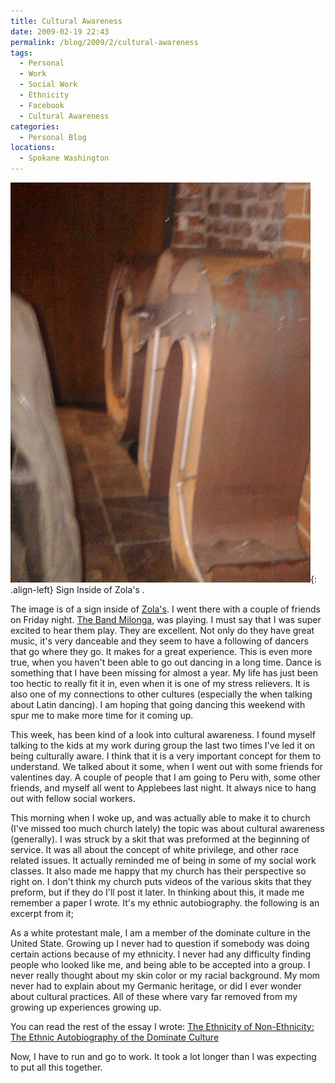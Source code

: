 ```yaml
---
title: Cultural Awareness
date: 2009-02-19 22:43
permalink: /blog/2009/2/cultural-awareness
tags:
  - Personal
  - Work
  - Social Work
  - Ethnicity
  - Facebook
  - Cultural Awareness
categories:
  - Personal Blog
locations: 
  - Spokane Washington
---
```


![ Sign Inside of  Zola's . ][1]{: .align-left} Sign Inside of Zola's .

   [1]: /assets/media/spokane-sign-inside-zolas.jpg

The image is of a sign inside of [Zola's][2]. I went there with a couple of friends on Friday night. [The Band Milonga][3], was playing. I must say that I was super excited to hear them play. They are excellent. Not only do they have great music, it's very danceable and they seem to have a following of dancers that go where they go. It makes for a great experience. This is even more true, when you haven't been able to go out dancing in a long time. Dance is something that I have been missing for almost a year. My life has just been too hectic to really fit it in, even when it is one of my stress relievers. It is also one of my connections to other cultures (especially the when talking about Latin dancing). I am hoping that going dancing this weekend with spur me to make more time for it coming up.

   [2]: http://www.zolaspokane.com/
   [3]: https://www.facebook.com/pages/Milonga/82925234414?sk=info

This week, has been kind of a look into cultural awareness. I found myself talking to the kids at my work during group the last two times I've led it on being culturally aware. I think that it is a very important concept for them to understand. We talked about it some, when I went out with some friends for valentines day. A couple of people that I am going to Peru with, some other friends, and myself all went to Applebees last night. It always nice to hang out with fellow social workers.

This morning when I woke up, and was actually able to make it to church (I've missed too much church lately) the topic was about cultural awareness (generally). I was struck by a skit that was preformed at the beginning of service. It was all about the concept of white privilege, and other race related issues. It actually reminded me of being in some of my social work classes. It also made me happy that my church has their perspective so right on. I don't think my church puts videos of the various skits that they preform, but if they do I'll post it later. In thinking about this, it made me remember a paper I wrote. It's my ethnic autobiography. the following is an excerpt from it;

As a white protestant male, I am a member of the dominate culture in the United State. Growing up I never had to question if somebody was doing certain actions because of my ethnicity. I never had any difficulty finding people who looked like me, and being able to be accepted into a group. I never really thought about my skin color or my racial background. My mom never had to explain about my Germanic heritage, or did I ever wonder about cultural practices. All of these where vary far removed from my growing up experiences growing up.

You can read the rest of the essay I wrote: [The Ethnicity of Non-Ethnicity: The Ethnic Autobiography of the Dominate Culture][4]

   [4]: /resources/articles/ethnicity-non-ethnicity

Now, I have to run and go to work. It took a lot longer than I was expecting to put all this together.